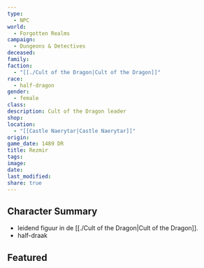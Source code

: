 ```yaml
---
type:
  - NPC
world:
  - Forgotten Realms
campaign:
  - Dungeons & Detectives
deceased: 
family: 
faction:
  - "[[./Cult of the Dragon|Cult of the Dragon]]"
race:
  - half-dragon
gender:
  - female
class: 
description: Cult of the Dragon leader
shop: 
location:
  - "[[Castle Naerytar|Castle Naerytar]]"
origin: 
game_date: 1489 DR
title: Rezmir
tags: 
image: 
date: 
last_modified: 
share: true
---
```

## Character Summary
- leidend figuur in de [[./Cult of the Dragon|Cult of the Dragon]].
- half-draak

## Featured


